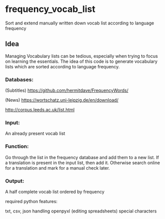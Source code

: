 # frequency_vocab_list
Sort and extend manually written down vocab list according to language frequency

## Idea
Managing Vocabulary lists can be tedious, especially when trying to focus on learning the essentials. The idea of this code is to generate vocabulary lists which are sorted according to language frequency.


### Databases:

(Subtitles)
https://github.com/hermitdave/FrequencyWords/

(News)
https://wortschatz.uni-leipzig.de/en/download/

http://corpus.leeds.ac.uk/list.html

### Input: 

An already present vocab list

### Function: 

Go through the list in the frequency database and add them to a new list. If a translation is present in the input list, then add it. Otherwise search online for a translation and mark for a manual check later.

### Output:

A half complete vocab list ordered by frequency

required python features:

txt, csv, json handling
openpyxl (editing spreadsheets)
special characters
